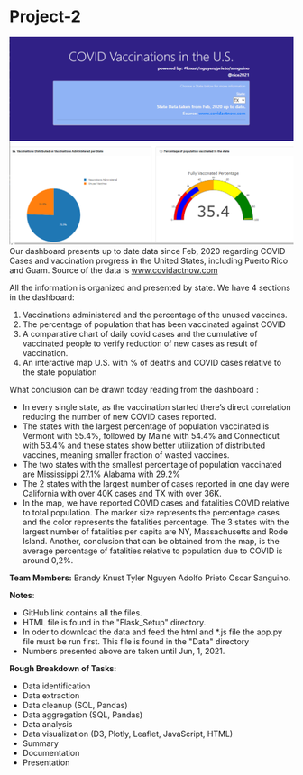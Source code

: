 # Project-2
![project_readme.png](project_readme.png)
Our dashboard presents  up to date data since Feb, 2020 regarding COVID Cases and vaccination progress in the United States, including Puerto Rico and Guam.
Source of the data is www.covidactnow.com

All the information is organized and presented by state. We have 4 sections in the dashboard:
1.	Vaccinations administered and the percentage of the unused vaccines.
2.	The percentage of population that has been vaccinated against COVID
3.	A comparative chart of daily covid cases and the cumulative of vaccinated people to verify reduction of new cases as result of vaccination.
4.	An interactive map U.S. with % of deaths and COVID cases relative to the state population

What conclusion can be drawn today reading from the dashboard :
*	In every single state, as the vaccination started there’s direct correlation reducing the number of new COVID cases reported.
*	The states with the largest percentage of population vaccinated is Vermont with 55.4%, followed by Maine with 54.4% and Connecticut with 53.4% and these states show better utilization of distributed vaccines, meaning smaller fraction of wasted vaccines. 
*	The two states with the smallest percentage of population vaccinated are Mississippi 27.1% Alabama with 29.2% 
*	The 2 states with the largest number of cases reported in one day were California with over 40K cases and TX with over 36K. 
*	In the map, we have reported COVID cases and fatalities COVID relative to total population. The marker size represents the percentage cases and the color represents the fatalities percentage.  The 3 states with the largest number of fatalities per capita are NY, Massachusetts and Rode Island. Another, conclusion that can be obtained from the map, is the average percentage of fatalities relative to population due to COVID is around 0,2%.


<b>Team Members:</b>
Brandy Knust
Tyler Nguyen
Adolfo Prieto
Oscar Sanguino.



<b>Notes</b>:
* GitHub link contains all the files.
* HTML file is found in the "Flask_Setup" directory. 
* In oder to download the data and feed the html and *.js file the app.py file must be run first. This file is found in the "Data" directory
* Numbers presented above are taken until Jun, 1, 2021.

<b>Rough Breakdown of Tasks:</b>
* Data identification
* Data extraction 
* Data cleanup (SQL, Pandas)
* Data aggregation (SQL, Pandas)
* Data analysis
* Data visualization (D3, Plotly, Leaflet, JavaScript, HTML)
* Summary
* Documentation
* Presentation
